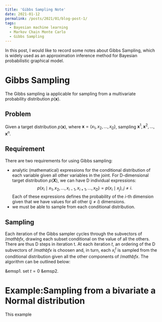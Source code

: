 ```yaml
---
title: 'Gibbs Sampling Note'
date: 2021-01-12
permalink: /posts/2021/01/blog-post-1/
tags:
  - Bayesian machine learning
  - Markov Chain Monte Carlo
  - Gibbs Sampling
---
```


In this post, I would like to record some notes about Gibbs Sampling, which is widely used as an approximation inference method for Bayesian probabilistic graphical model.

Gibbs Sampling
======

The Gibbs sampling ia applicable for sampling from a multivariate probability distribution $p(\mathbf{x})$.

Problem
---
Given a target distribution $p(\mathbf{x})$, where $\mathbf{x}=(x_{1},x_{2},...,x_{D})$, sampling $\mathbf{x}^{1},\mathbf{x}^{2},...,\mathbf{x}^{n}$.

Requirement
---
There are two requirements for using Gibbs sampling:
- analytic (mathematical) expressions for the conditional distribution of each variable given all other variables in the joint.
For D-dimensional target distribution $p(\mathbf{X})$, we can have D individual expressions:
$$p(x_{i}\mid x_{1},x_{2},...,x_{i-1},x_{i+1},...,x_{D})=p(x_{i}\mid x_{j}),j\neq i.$$
Each of these expressions defines the probability of the $i$-th dimension given that we have values for all other $(j\neq i)$ dimensions.
- we must be able to sample from each conditional distribution.

Sampling
---
Each iteration of the Gibbs sampler cycles through the subvectors of $/mathbf{x}$, drawing each subset conditional on the value of all the others. There are thus D steps in iteration t. At each iteration $t$, an ordering of the D subvectors of $/mathbf{x}$ is choosen and, in turn, each $x_{i}^{t}$ is sampled from the conditional distribution given all the other components of $/mathbf{x}$. The algorithm can be outlined below:

&emsp1. set $t=0$
&emsp2.

Example:Sampling from a bivariate a Normal distribution
======
This example 
